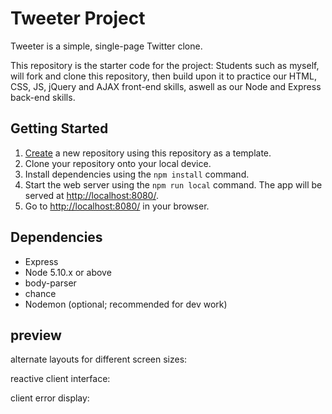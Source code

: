 # Tweeter Project

Tweeter is a simple, single-page Twitter clone.

This repository is the starter code for the project: Students such as myself, will fork and clone this repository, then build upon it to practice our HTML, CSS, JS, jQuery and AJAX front-end skills, aswell as our Node and Express back-end skills.

## Getting Started

1. [Create](https://docs.github.com/en/repositories/creating-and-managing-repositories/creating-a-repository-from-a-template) a new repository using this repository as a template.
2. Clone your repository onto your local device.
3. Install dependencies using the `npm install` command.
3. Start the web server using the `npm run local` command. The app will be served at <http://localhost:8080/>.
4. Go to <http://localhost:8080/> in your browser.

## Dependencies

- Express
- Node 5.10.x or above
- body-parser
- chance
- Nodemon (optional; recommended for dev work)


## preview

alternate layouts for different screen sizes:









reactive client interface:










client error display: